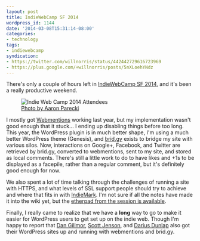```yaml
---
layout: post
title: IndieWebCamp SF 2014
wordpress_id: 1144
date: '2014-03-08T15:31:14-08:00'
categories:
- technology
tags:
- indiewebcamp
syndication:
- https://twitter.com/willnorris/status/442442729616723969
- https://plus.google.com/+willnorris/posts/5nXLoehYNdz
---
```

There's only a couple of hours left in [IndieWebCamp SF 2014](http://indiewebcamp.com/2014/SF), and it's been a really
productive weekend.  

<aside><figure>
  <img src="indiewebcamp-sf-2014.jpg" alt="Indie Web Camp 2014 Attendees" /> 
  <figcaption><a href="https://secure.flickr.com/photos/aaronpk/13012345474/">Photo by Aaron Parecki</a></figcaption>
</figure></aside>

I mostly got [Webmentions](http://webmention.org/) working last year, but my implementation wasn't good enough that it
stuck... I ending up disabling things before too long.  This year, the WordPress plugin is in much better shape, I'm
using a much better WordPress theme (Genesis), and [brid.gy](http://brid.gy) exists to bridge my site with various
silos.  Now, interactions on Google+, Facebook, and Twitter are retrieved by brid.gy, converted to webmentions, sent to
my site, and stored as local comments.  There's still a little work to do to have likes and +1s to be displayed as a
facepile, rather than a regular comment, but it's definitely good enough for now.

We also spent a lot of time talking through the challenges of running a site with HTTPS, and what levels of SSL support
people should try to achieve and where that fits in with [IndieMark](http://indiewebcamp.com/IndieMark).  I'm not sure
if all the notes have made it into the wiki yet, but the [etherpad from the session is available][https-etherpad].

Finally, I really came to realize that we have a **long** way to go to make it easier for WordPress users to get set up
on the indie web.  Though I'm happy to report that [Dan Gillmor][], [Scott Jenson][], and [Darius Dunlap][] also got
their WordPress sites up and running with webmentions and brid.gy.

[https-etherpad]: https://etherpad.mozilla.org/indiewebcamp-https
[Dan Gillmor]: http://dangillmor.com/2014/03/08/learning-about-and-deploying-indieweb-tools/
[Scott Jenson]: http://jenson.org/
[Darius Dunlap]: http://dunlaps.net/darius/2014/03/08/indieweb-camp/
